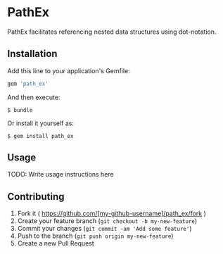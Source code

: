 # PathEx

PathEx facilitates referencing nested data structures using
dot-notation.

## Installation

Add this line to your application's Gemfile:

```ruby
gem 'path_ex'
```

And then execute:

    $ bundle

Or install it yourself as:

    $ gem install path_ex

## Usage

TODO: Write usage instructions here

## Contributing

1. Fork it ( https://github.com/[my-github-username]/path_ex/fork )
2. Create your feature branch (`git checkout -b my-new-feature`)
3. Commit your changes (`git commit -am 'Add some feature'`)
4. Push to the branch (`git push origin my-new-feature`)
5. Create a new Pull Request
